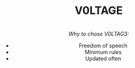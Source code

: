 <center>
  <h1>V0LTAGE</h1>
  <br>
  <i>Why to chose V0LTAG3:</i>
  <br>
  <ul>
    <li>Freedom of speech</li>
    <li>Minimum rules</li>
    <li>Updated often</li>
  </ul>
  </center>
